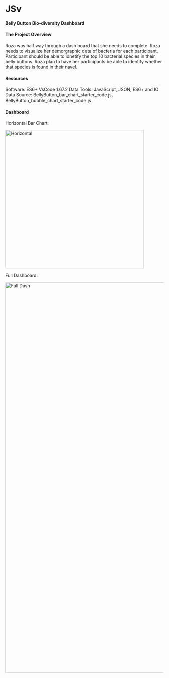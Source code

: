 # JSv

#### Belly Button Bio-diversity Dashboard 

#### The Project Overview 
Roza was half way through a dash board that she needs to complete. Roza needs to visualize her demorgraphic data of bacteria for each participant. Participant should be able to idnetify the top 10 bacterial species in their belly buttons. Roza plan to have her participants be able to identify whether that species is found in their navel. 

#### Resources 
Software: ES6+ VsCode 1.67.2
Data Tools: JavaScript, JSON, ES6+ and IO
Data Source: BellyButton_bar_chart_starter_code.js, BellyButton_bubble_chart_starter_code.js

#### Dashboard 

Horizontal Bar Chart:

<img width="441" alt="Horizontal" src="https://user-images.githubusercontent.com/106555873/187039337-ccbd6379-5b5b-40ad-b029-d47866c8cf2d.png">


Full Dashboard:

<img width="1243" alt="Full Dash" src="https://user-images.githubusercontent.com/106555873/187039382-98134725-3a4a-440e-aaba-e772febce925.png">




